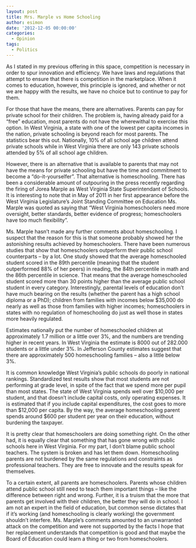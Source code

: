 ```yaml
---
layout: post
title: Mrs. Marple vs Home Schooling
author: esimon
date: '2012-12-05 00:00:00'
categories:
  - Opinion
tags:
  - Politics
---
```

As I stated in my previous offering in this space, competition is necessary in order to spur innovation and efficiency.  We have laws and regulations that attempt to ensure that there is competition in the marketplace. When it comes to education, however, this principle is ignored, and whether or not we are happy with the results, we have no choice but to continue to pay for them.  

For those that have the means, there are alternatives.  Parents can pay for private school for their children.  The problem is, having already paid for a “free” education, most parents do not have the wherewithal to exercise this option.  In West Virginia, a state with one of the lowest per capita incomes in the nation, private schooling is beyond reach for most parents.  The statistics bear this out.  Nationally, 10% of all school age children attend private schools while in West Virginia there are only 143 private schools attended by 5% of all school age children.  

However, there is an alternative that is available to parents that may not have the means for private schooling but have the time and commitment to become a “do-it-yourselfer”.    That alternative is homeschooling.  There has been a considerable amount of outpouring in the press recently regarding the firing of Jorea Marple as West Virginia State Superintendant of Schools.  It is interesting to note that in May of 2011 in her first appearance before the West Virginia Legislature’s Joint Standing Committee on Education Ms. Marple was quoted as saying that “West Virginia homeschoolers need more oversight, better standards, better evidence of progress; homeschoolers have too much flexibility”.  

Ms. Marple hasn’t made any further comments about homeschooling.  I suspect that the reason for this is that someone probably showed her the astonishing results achieved by homeschoolers.  There have been numerous studies that show that homeschoolers outperform their public school counterparts – by a lot.  One study showed that the average homeschooled student scored in the 89th percentile (meaning that the student outperformed 88% of her peers) in reading, the 84th percentile in math and the 86th percentile in science.  That means that the average homeschooled student scored more than 30 points higher than the average public school student in every category. Interestingly, parental levels of education don’t have much bearing on the results (whether the parent has a high school diploma or a PhD); children from families with incomes below $35,000 do nearly as well as those from families with higher incomes; homeschoolers in states with no regulation of homeschooling do just as well those in states more heavily regulated. 

Estimates nationally put the number of homeschooled children at approximately 1.7 million or a little over 3%, and the numbers are trending higher in recent years. In West Virginia the estimate is 8000 out of 282.000 students or a little under 3%.  In Jefferson County estimates suggest that there are approximately 500 homeschooling families – also a little below 3%.   

It is common knowledge West Virginia’s public schools do poorly in national rankings.  Standardized test results show that most students are not performing at grade level, in spite of the fact that we spend more per pupil than most states.  The state of West Virginia spends well over $10,000 per student, and that doesn’t include capital costs, only operating expenses.  It is estimated that if you include capital expenditures, the cost goes to more than $12,000 per capita. By the way, the average homeschooling parent spends around $600 per student per year on their education, without burdening the taxpayer.  

It is pretty clear that homeschoolers are doing something right.  On the other had, it is equally clear that something that has gone wrong with public schools here in West Virginia. For my part, I don’t blame public school teachers.  The system is broken and has let them down.  Homeschooling parents are not burdened by the same regulations and constraints as professional teachers.  They are free to innovate and the results speak for themselves.  

To a certain extent, all parents are homeschoolers.  Parents whose children attend public school still need to teach them important things – like the difference between right and wrong.  Further, it is a truism that the more that parents get involved with their children, the better they will do in school. I am not an expert in the field of education, but common sense dictates that if it’s working (and homeschooling is clearly working) the government shouldn’t interfere.  Ms. Marple’s comments amounted to an unwarranted attack on the competition and were not supported by the facts   I hope that her replacement understands that competition is good and that maybe the Board of Education could learn a thing or two from homeschoolers.  